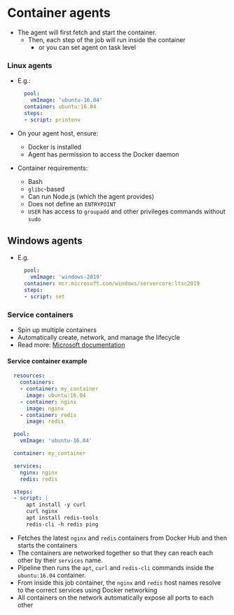 # Container agents

- The agent will first fetch and start the container.
  - Then, each step of the job will run inside the container
    - or you can set agent on task level

### Linux agents

- E.g.:

  ```yaml
    pool:
      vmImage: 'ubuntu-16.04'
    container: ubuntu:16.04
    steps:
    - script: printenv
  ```

- On your agent host, ensure:
  - Docker is installed
  - Agent has permission to access the Docker daemon
- Container requirements:
  - Bash
  - `glibc`-based
  - Can run Node.js (which the agent provides)
  - Does not define an `ENTRYPOINT`
  - `USER` has access to `groupadd` and other privileges commands without `sudo`

## Windows agents

- E.g.

  ```yaml
    pool:
      vmImage: 'windows-2019'
    container: mcr.microsoft.com/windows/servercore:ltsc2019
    steps:
    - script: set
  ```

### Service containers

- Spin up multiple containers
- Automatically create, network, and manage the lifecycle
- Read more: [Microsoft documentation](https://docs.microsoft.com/en-us/azure/devops/pipelines/process/service-containers)

#### Service container example

```yaml
  resources:
    containers:
    - container: my_container
      image: ubuntu:16.04
    - container: nginx
      image: nginx
    - container: redis
      image: redis

  pool:
    vmImage: 'ubuntu-16.04'

  container: my_container

  services:
    nginx: nginx
    redis: redis

  steps:
  - script: |
      apt install -y curl
      curl nginx
      apt install redis-tools
      redis-cli -h redis ping
```

- Fetches the latest `nginx` and `redis` containers from Docker Hub and then starts the containers
- The containers are networked together so that they can reach each other by their `services` name.
- Pipeline then runs the `apt`, `curl` and `redis-cli` commands inside the `ubuntu:16.04` container.
- From inside this job container, the `nginx` and `redis` host names resolve to the correct services using Docker networking
- All containers on the network automatically expose all ports to each other
